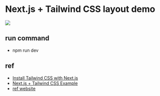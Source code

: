 # Next.js + Tailwind CSS layout demo

![](https://i.imgur.com/PqYJC9Q.png)

## run command
* npm run dev

## ref
* [Install Tailwind CSS with Next.js](https://tailwindcss.com/docs/guides/nextjs)
* [Next.js + Tailwind CSS Example](https://github.com/vercel/next.js/tree/4d4f3093019179b1928ec07c16f38882241c0375/examples/with-tailwindcss)
* [ref website](https://fundmore.net/)